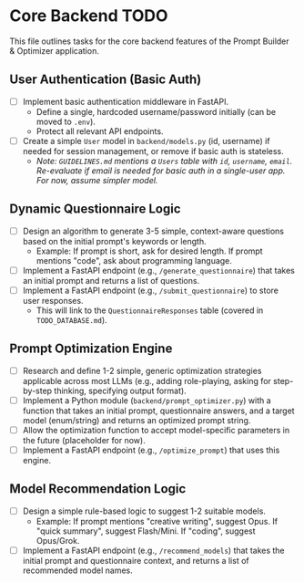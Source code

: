 # Core Backend TODO

This file outlines tasks for the core backend features of the Prompt Builder & Optimizer application.

## User Authentication (Basic Auth)

-   [ ] Implement basic authentication middleware in FastAPI.
    *   Define a single, hardcoded username/password initially (can be moved to `.env`).
    *   Protect all relevant API endpoints.
-   [ ] Create a simple `User` model in `backend/models.py` (id, username) if needed for session management, or remove if basic auth is stateless.
    *   *Note: `GUIDELINES.md` mentions a `Users` table with `id`, `username`, `email`. Re-evaluate if email is needed for basic auth in a single-user app. For now, assume simpler model.*

## Dynamic Questionnaire Logic

-   [ ] Design an algorithm to generate 3-5 simple, context-aware questions based on the initial prompt's keywords or length.
    *   Example: If prompt is short, ask for desired length. If prompt mentions "code", ask about programming language.
-   [ ] Implement a FastAPI endpoint (e.g., `/generate_questionnaire`) that takes an initial prompt and returns a list of questions.
-   [ ] Implement a FastAPI endpoint (e.g., `/submit_questionnaire`) to store user responses.
    *   This will link to the `QuestionnaireResponses` table (covered in `TODO_DATABASE.md`).

## Prompt Optimization Engine

-   [ ] Research and define 1-2 simple, generic optimization strategies applicable across most LLMs (e.g., adding role-playing, asking for step-by-step thinking, specifying output format).
-   [ ] Implement a Python module (`backend/prompt_optimizer.py`) with a function that takes an initial prompt, questionnaire answers, and a target model (enum/string) and returns an optimized prompt string.
-   [ ] Allow the optimization function to accept model-specific parameters in the future (placeholder for now).
-   [ ] Implement a FastAPI endpoint (e.g., `/optimize_prompt`) that uses this engine.

## Model Recommendation Logic

-   [ ] Design a simple rule-based logic to suggest 1-2 suitable models.
    *   Example: If prompt mentions "creative writing", suggest Opus. If "quick summary", suggest Flash/Mini. If "coding", suggest Opus/Grok.
-   [ ] Implement a FastAPI endpoint (e.g., `/recommend_models`) that takes the initial prompt and questionnaire context, and returns a list of recommended model names. 